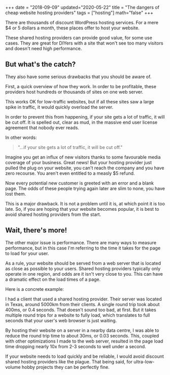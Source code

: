 +++
date = "2018-09-09"
updated="2020-05-22"
title = "The dangers of cheap website hosting providers"
tags = ["hosting"]
math="false"
+++

There are thousands of discount WordPress hosting services. For a mere $4 or 5 dollars a month, these places offer to host your website.

These shared hosting providers can provide good value, for some use cases. They are great for DIYers with a site that won't see too many visitors and doesn't need high performance.

## But what's the catch?

They also have some serious drawbacks that you should be aware of.

First, a quick overview of how they work. In order to be profitable, these providers host hundreds or thousands of sites on one web server. 

This works OK for low-traffic websites, but if all these sites saw a large spike in traffic, it would quickly overload the server.

In order to prevent this from happening, if your site gets a lot of traffic, it will be cut off. It is spelled out, clear as mud, in the massive end user license agreement that nobody ever reads.

In other words:

> "...if your site gets a lot of traffic, it will be cut off."

Imagine you get an influx of new visitors thanks to some favourable media coverage of your business. Great news! But your hosting provider just pulled the plug on your website, you can't reach the company and you have zero recourse. You aren't even entitled to a measly $5 refund.

Now every potential new customer is greeted with an error and a blank page. The odds of these people trying again later are slim to none, you have lost them.

This is a major drawback. It is not a problem until it is, at which point it is too late. So, if you are hoping that your website becomes popular, it is best to avoid shared hosting providers from the start.

## Wait, there's more!

The other major issue is performance. There are many ways to measure performance, but in this case I'm referring to the time it takes for the page to load for your user.

As a rule, your website should be served from a web server that is located as close as possible to your users. Shared hosting providers typically only operate in one region, and odds are it isn't very close to you. This can have a dramatic effect on the load times of a page.

Here is a concrete example:

I had a client that used a shared hosting provider. Their server was located in Texas, around 5000km from their clients. A single round trip took about 400ms, or 0.4 seconds. That doesn't sound too bad, at first. But it takes multiple round trips for a website to fully load, which translates to full seconds that your user's web browser is just waiting.

By hosting their website on a server in a nearby data centre, I was able to reduce the round trip time to about 30ms, or 0.03 seconds. This, coupled with other optimizations I made to the web server, resulted in the page load time dropping nearly 10x from 2-3 seconds to well under a second.

If your website needs to load quickly and be reliable, I would avoid discount shared hosting providers like the plague. That being said, for ultra-low-volume hobby projects they can be perfectly fine.

